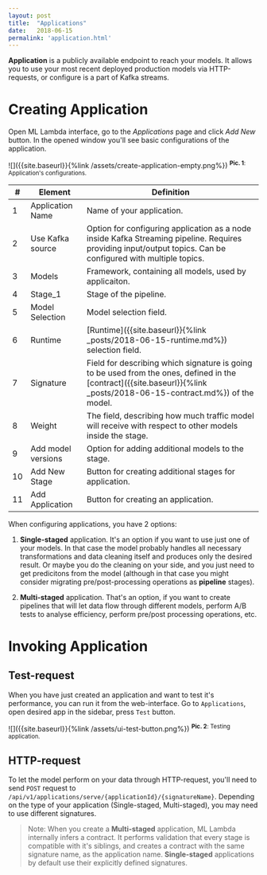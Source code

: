 ```yaml
---
layout: post
title:  "Applications"
date:   2018-06-15
permalink: 'application.html'
---
```


__Application__ is a publicly available endpoint to reach your models. It allows you to use your most recent deployed production models via HTTP-requests, or configure is a part of Kafka streams. 

# Creating Application

Open ML Lambda interface, go to the _Applications_ page and click _Add New_ button. In the opened window you'll see basic configurations of the application. 

![]({{site.baseurl}}{%link /assets/create-application-empty.png%})
<sup>__Pic. 1__: Application's configurations.</sup>

| # | Element | Definition |
| - | ------- | ---------- |
| 1 |Application Name | Name of your application. |
| 2 | Use Kafka source | Option for configuring application as a node inside Kafka Streaming pipeline. Requires providing input/output topics. Can be configured with multiple topics. |
| 3 | Models | Framework, containing all models, used by applicaiton. |
| 4 | Stage_1 | Stage of the pipeline. |
| 5 | Model Selection | Model selection field. |
| 6 | Runtime | [Runtime]({{site.baseurl}}{%link _posts/2018-06-15-runtime.md%}) selection field. |
| 7 | Signature | Field for describing which signature is going to be used from the ones, defined in the [contract]({{site.baseurl}}{%link _posts/2018-06-15-contract.md%}) of the model. |
| 8 | Weight | The field, describing how much traffic model will receive with respect to other models inside the stage. |
| 9 | Add model versions | Option for adding additional models to the stage. |
| 10 | Add New Stage | Button for creating additional stages for application. |
| 11 | Add Application | Button for creating an application. |

When configuring applications, you have 2 options:

1. __Single-staged__ application. It's an option if you want to use just one of your models. In that case the model probably handles all necessary transformations and data cleaning itself and produces only the desired result. Or maybe you do the cleaning on your side, and you just need to get predicitons from the model (although in that case you might consider migrating pre/post-processing operations as __pipeline__ stages). 

2. __Multi-staged__ application. That's an option, if you want to create pipelines that will let data flow through different models, perform A/B tests to analyse efficiency, perform pre/post processing operations, etc.

# Invoking Application

## Test-request
When you have just created an application and want to test it's performance, you can run it from the web-interface. Go to `Applications`, open desired app in the sidebar, press `Test` button.

![]({{site.baseurl}}{%link /assets/ui-test-button.png%})
<sup>__Pic. 2__: Testing application.</sup>

## HTTP-request

To let the model perform on your data through HTTP-request, you'll need to send `POST` request to `/api/v1/applications/serve/{applicationId}/{signatureName}`. Depending on the type of your application (Single-staged, Multi-staged), you may need to use different signatures. 

> Note: When you create a __Multi-staged__ application, ML Lambda internally infers a contract. It performs validation that every stage is compatible with it's siblings, and creates a contract with the same signature name, as the application name. __Single-staged__ applications by default use their explicitly defined signatures. 
